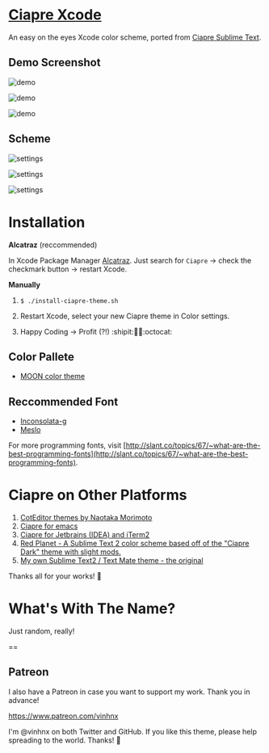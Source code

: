 # [Ciapre Xcode](http://vinhnx.github.io/Ciapre-Xcode-theme) #

An easy on the eyes Xcode color scheme, ported from [Ciapre Sublime Text](https://github.com/vinhnx/Ciapre.tmTheme/).

## Demo Screenshot

![demo](https://raw.github.com/vinhnx/Ciapre-Xcode-theme/master/screenshot/demo_1.png)

![demo](https://raw.github.com/vinhnx/Ciapre-Xcode-theme/master/screenshot/demo_2.png)

![demo](https://raw.github.com/vinhnx/Ciapre-Xcode-theme/master/screenshot/demo_3.png)


## Scheme

![settings](https://raw.github.com/vinhnx/Ciapre-Xcode-theme/master/screenshot/settings_1.png)

![settings](https://raw.github.com/vinhnx/Ciapre-Xcode-theme/master/screenshot/settings_2.png)

![settings](https://raw.github.com/vinhnx/Ciapre-Xcode-theme/master/screenshot/settings_3.png)

# Installation #

**Alcatraz** (reccommended)

In Xcode Package Manager [Alcatraz](https://github.com/mneorr/Alcatraz). Just search for `Ciapre` -> check the checkmark button -> restart Xcode.

**Manually**

1. `$ ./install-ciapre-theme.sh`

2. Restart Xcode, select your new Ciapre theme in Color settings.

3. Happy Coding -> Profit (?!) :shipit::ship::rocket::octocat:

## Color Pallete ##

+ [MOON color theme](https://kuler.adobe.com/#themeID/2320307)

## Reccommended Font ##

+ [Inconsolata-g](http://leonardo-m.livejournal.com/77079.html)
+ [Meslo](https://github.com/andreberg/Meslo-Font)

For more programming fonts, visit [http://slant.co/topics/67/~what-are-the-best-programming-fonts](http://slant.co/topics/67/~what-are-the-best-programming-fonts).

# Ciapre on Other Platforms #

1. [CotEditor themes by Naotaka Morimoto](http://www.naotaka.com/coteditorthemes/#Vinh-Nguyen)
2. [Ciapre for emacs](https://github.com/emacsfodder/tmtheme-to-emacs/blob/master/generatedThemes/ciapre-theme.el)
3. [Ciapre for Jetbrains (IDEA) and iTerm2](https://github.com/zdj/themes#ciapreitermcolors)
4. [Red Planet - A Sublime Text 2 color scheme based off of the "Ciapre Dark" theme with slight mods.](https://github.com/eliquious/Red-Planet-Theme)
5. [My own Sublime Text2 / Text Mate theme - the original](https://github.com/vinhnx/Ciapre.tmTheme)

Thanks all for your works! :beer:

# What's With The Name? #

Just random, really!

==

## Patreon ##

I also have a Patreon in case you want to support my work. Thank you in advance!

https://www.patreon.com/vinhnx

I'm @vinhnx on both Twitter and GitHub. If you like this theme, please help spreading to the world. Thanks! :rocket:
